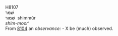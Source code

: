 <body>
  <p>H8107<br>  שׁמּר  <br> שִׁמּוּר  ‎  shimmûr  <br><i>shim-moor‘ </i><br>From <a href="h8104.htm">8104</a>  an <i>observance: - </i> X be (much) observed.<br></p>
 </body>